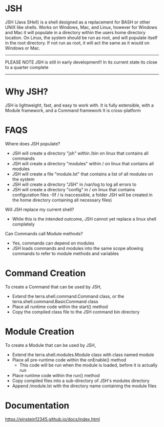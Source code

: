 # JSH
JSH (Java SHell) is a shell designed as a replacement for BASH or other UNIX like shells. Works on Windows, Mac, and Linux, however for Windows and Mac it will populate in a directory within the users home directory location.  On Linux, the system should be run as root, and will populate itself in the root directory.  If not run as root, it will act the same as it would on Windows or Mac.

********
PLEASE NOTE
JSH is still in early development!!
In its current state its close to a quarter complete
********

# Why JSH?
JSH is lightweight, fast, and easy to work with.
It is fully extensible, with a Module framework, and a Command framework
It is cross-platform

# FAQS

Where does JSH populate?

  - JSH will create a directory "jsh" within /bin on linux that contains all commands
  - JSH will create a directory "modules" within / on linux that contains all modules
  - JSH will create a file "module.lst" that contains a list of all modules on the system
  - JSH will create a directory "JSH" in /var/log to log all errors to
  - JSH will create a directory "config" in / on linux that contains configuration files
  -(If / is inaccessible, a folder JSH will be created in the home directory containing all necessary files)
  
Will JSH replace my current shell?
    
 - While this is the intended outcome, JSH cannot yet replace a linux shell completely

Can Commands call Module methods?

 - Yes, commands can depend on modules
 - JSH loads commands and modules into the same scope allowing commands to refer to module methods and variables
  
# Command Creation
  
To create a Command that can be used by JSH, 

 - Extend the terra.shell.command.Command class, or the terra.shell.command.BasicCommand class
 - Place all runtime code within the start() method
 - Copy the compiled class file to the JSH command bin directory
 
# Module Creation

To create a Module that can be used by JSH,

  - Extend the terra.shell.modules.Module class with class named module
  - Place all pre-runtime code within the onEnable() method
    - This code will be run when the module is loaded, before it is actually run
  - Place runtime code within the run() method
  - Copy compiled files into a sub-directory of JSH's modules directory
  - Append /module.lst with the directory name containing the module files
  
  # Documentation
  
  https://einstein12345.github.io/docs/index.html
  
